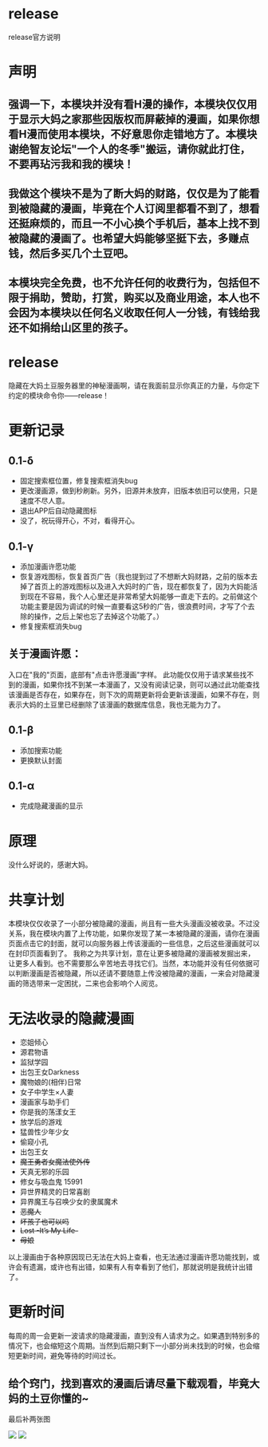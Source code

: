 # release
release官方说明

# 声明

## 强调一下，本模块并没有看H漫的操作，本模块仅仅用于显示大妈之家那些因版权而屏蔽掉的漫画，如果你想看H漫而使用本模块，不好意思你走错地方了。本模块谢绝智友论坛"一个人的冬季"搬运，请你就此打住，不要再玷污我和我的模块！

## 我做这个模块不是为了断大妈的财路，仅仅是为了能看到被隐藏的漫画，毕竟在个人订阅里都看不到了，想看还挺麻烦的，而且一不小心换个手机后，基本上找不到被隐藏的漫画了。也希望大妈能够坚挺下去，多赚点钱，然后多买几个土豆吧。

## 本模块完全免费，也不允许任何的收费行为，包括但不限于捐助，赞助，打赏，购买以及商业用途，本人也不会因为本模块以任何名义收取任何人一分钱，有钱给我还不如捐给山区里的孩子。

# release

隐藏在大妈土豆服务器里的神秘漫画啊，请在我面前显示你真正的力量，与你定下约定的模块命令你——release！


# 更新记录

## 0.1-δ

- 固定搜索框位置，修复搜索框消失bug
- 更改漫画源，做到秒刷新。另外，旧源并未放弃，旧版本依旧可以使用，只是速度不尽人意。
- 退出APP后自动隐藏图标
- 没了，祝玩得开心，不对，看得开心。

## 0.1-γ

- 添加漫画许愿功能
- 恢复游戏图标，恢复首页广告（我也提到过了不想断大妈财路，之前的版本去掉了首页上的游戏图标以及进入大妈时的广告，现在都恢复了，因为大妈能活到现在不容易，我个人心里还是非常希望大妈能够一直走下去的。之前做这个功能主要是因为调试的时候一直要看这5秒的广告，很浪费时间，才写了个去除的操作，之后上架也忘了去掉这个功能了。）
- 修复搜索框消失bug
## 关于漫画许愿：

入口在"我的"页面，底部有"点击许愿漫画"字样。
此功能仅仅用于请求某些找不到的漫画，如果你找不到某一本漫画了，又没有阅读记录，则可以通过此功能查找该漫画是否存在，如果存在，则下次的周期更新将会更新该漫画，如果不存在，则表示大妈的土豆里已经删除了该漫画的数据库信息，我也无能为力了。



## 0.1-β 
- 添加搜索功能
- 更换默认封面

## 0.1-α 
- 完成隐藏漫画的显示

# 原理

没什么好说的，感谢大妈。

# 共享计划

本模块仅仅收录了一小部分被隐藏的漫画，尚且有一些大头漫画没被收录。不过没关系，我在模块内置了上传功能，如果你发现了某一本被隐藏的漫画，请你在漫画页面点击它的封面，就可以向服务器上传该漫画的一些信息，之后这些漫画就可以在封印页面看到了。
我称之为共享计划，意在让更多被隐藏的漫画被发掘出来，让更多人看到。也不需要那么辛苦地去寻找它们。当然，本功能并没有任何依据可以判断漫画是否被隐藏，所以还请不要随意上传没被隐藏的漫画，一来会对隐藏漫画的筛选带来一定困扰，二来也会影响个人阅览。

# 无法收录的隐藏漫画

- 恋姐倾心
- 源君物语
- 监狱学园
- 出包王女Darkness
- 魔物娘的(相伴)日常
- 女子中学生×人妻
- 漫画家与助手们
- 你是我的荡漾女王
- 放学后的游戏
- 猛兽性少年少女
- 偷窥小孔
- 出包王女
- <S>魔王勇者女魔法使外传</S>
- 天真无邪的乐园
- 修女与吸血鬼	15991
- 异世界精灵的日常喜剧
- 异界魔王与召唤少女的隶属魔术
- <S>恶魔人</S>
- <S>坏孩子也可以吗</S>
- <S>Lost -It’s My Life-</S>
- <S>母娘</S>


以上漫画由于各种原因现已无法在大妈上查看，也无法通过漫画许愿功能找到，或许会有遗漏，或许也有出错，如果有人有幸看到了他们，那就说明是我统计出错了。

# 更新时间

每周的周一会更新一波请求的隐藏漫画，直到没有人请求为之。如果遇到特别多的情况下，也会缩短这个周期。当然到后期只剩下一小部分尚未找到的时候，也会缩短更新时间，避免等待的时间过长。

## 给个窍门，找到喜欢的漫画后请尽量下载观看，毕竟大妈的土豆你懂的~


最后补两张图

![](https://ws1.sinaimg.cn/large/c13993a9ly1g1jst2g16xj20u01o0e14.jpg)
![](https://ws1.sinaimg.cn/large/c13993a9ly1g1jstmro1hj20u01o0x1e.jpg)
